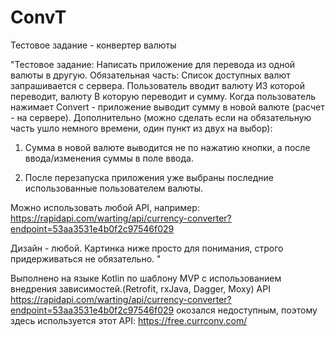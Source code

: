 # ConvT
Тестовое задание - конвертер валюты

"Тестовое задание:
Написать приложение для перевода из одной валюты в другую. 
Обязательная часть:
Список доступных валют запрашивается с сервера.
Пользователь вводит валюту ИЗ которой переводит, валюту В которую переводит и сумму. Когда пользователь нажимает Convert - приложение выводит сумму в новой валюте (расчет - на сервере).
Дополнительно (можно сделать если на обязательную часть ушло немного времени, один пункт из двух на выбор):

  1.  Сумма в новой валюте выводится не по нажатию кнопки, а после ввода/изменения суммы в поле ввода.

  1. После перезапуска приложения уже выбраны последние использованные пользователем валюты.


Можно использовать любой API, например:
https://rapidapi.com/warting/api/currency-converter?endpoint=53aa3531e4b0f2c97546f029

Дизайн - любой. Картинка ниже просто для понимания, строго придерживаться не обязательно. "

 Выполнено на языке Kotlin по шаблону MVP c использованием внедрения зависимостей.(Retrofit, rxJava, Dagger, Moxy)
 API https://rapidapi.com/warting/api/currency-converter?endpoint=53aa3531e4b0f2c97546f029 окозался недоступным, поэтому здесь
 используется этот API:  https://free.currconv.com/
